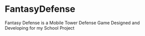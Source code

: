 # FantasyDefense
 Fantasy Defense is a Mobile Tower Defense Game Designed and Developing for my School Project
